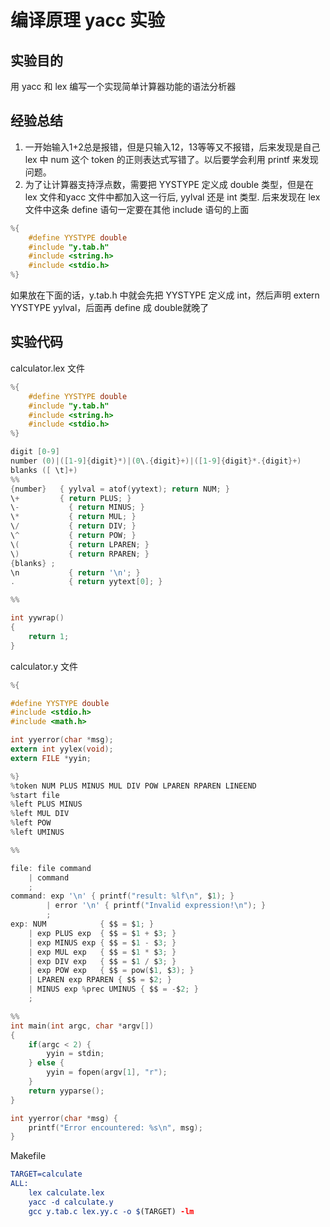 # 编译原理 yacc 实验

## 实验目的

用 yacc 和 lex 编写一个实现简单计算器功能的语法分析器



## 经验总结

1. 一开始输入1+2总是报错，但是只输入12，13等等又不报错，后来发现是自己 lex 中 num 这个 token 的正则表达式写错了。以后要学会利用 printf 来发现问题。
2. 为了让计算器支持浮点数，需要把 YYSTYPE 定义成 double 类型，但是在 lex 文件和yacc 文件中都加入这一行后, yylval 还是 int 类型. 后来发现在 lex 文件中这条 define 语句一定要在其他 include 语句的上面

```C
%{
    #define YYSTYPE double
    #include "y.tab.h"
    #include <string.h>
    #include <stdio.h>
%}

```

如果放在下面的话，y.tab.h 中就会先把 YYSTYPE 定义成 int，然后声明 extern YYSTYPE yylval，后面再 define 成 double就晚了



## 实验代码

calculator.lex 文件
```C
%{
    #define YYSTYPE double
    #include "y.tab.h"
    #include <string.h>
    #include <stdio.h>
%}

digit [0-9]
number (0)|([1-9]{digit}*)|(0\.{digit}+)|([1-9]{digit}*.{digit}+)
blanks ([ \t]+)
%%
{number}   { yylval = atof(yytext); return NUM; }
\+         { return PLUS; }
\-           { return MINUS; }
\*           { return MUL; }
\/           { return DIV; }
\^           { return POW; }
\(           { return LPAREN; }
\)           { return RPAREN; }
{blanks} ; 
\n           { return '\n'; }
.            { return yytext[0]; }

%%

int yywrap()
{
    return 1;
}
```



calculator.y 文件

```C
%{

#define YYSTYPE double
#include <stdio.h>
#include <math.h>

int yyerror(char *msg);
extern int yylex(void);
extern FILE *yyin;

%}
%token NUM PLUS MINUS MUL DIV POW LPAREN RPAREN LINEEND
%start file
%left PLUS MINUS
%left MUL DIV
%left POW
%left UMINUS

%%

file: file command
    | command
    ;
command: exp '\n' { printf("result: %lf\n", $1); }
        | error '\n' { printf("Invalid expression!\n"); }        
        ;
exp: NUM            { $$ = $1; }
    | exp PLUS exp  { $$ = $1 + $3; }
    | exp MINUS exp { $$ = $1 - $3; }
    | exp MUL exp   { $$ = $1 * $3; }
    | exp DIV exp   { $$ = $1 / $3; }
    | exp POW exp   { $$ = pow($1, $3); }
    | LPAREN exp RPAREN { $$ = $2; }
    | MINUS exp %prec UMINUS { $$ = -$2; }
    ;

%%
int main(int argc, char *argv[])
{
    if(argc < 2) {
        yyin = stdin;
    } else {
        yyin = fopen(argv[1], "r");
    }
    return yyparse();
}

int yyerror(char *msg) {
    printf("Error encountered: %s\n", msg);
}

```



Makefile

```cmake
TARGET=calculate
ALL:
	lex calculate.lex
	yacc -d calculate.y
	gcc y.tab.c lex.yy.c -o $(TARGET) -lm

```


